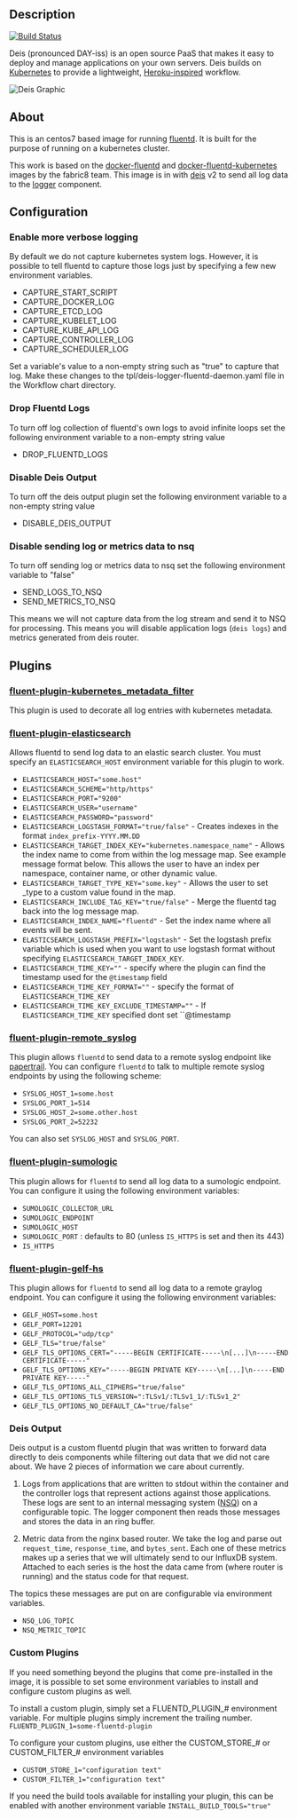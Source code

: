 ## Description
[![Build Status](https://ci.deis.io/job/fluentd/badge/icon)](https://ci.deis.io/job/fluentd)

Deis (pronounced DAY-iss) is an open source PaaS that makes it easy to deploy and manage
applications on your own servers. Deis builds on [Kubernetes](http://kubernetes.io/) to provide
a lightweight, [Heroku-inspired](http://heroku.com) workflow.

![Deis Graphic](https://getdeis.blob.core.windows.net/get-deis/deis-graphic-small.png)

## About
This is an centos7 based image for running [fluentd](http://fluentd.org). It is built for the purpose of running on a kubernetes cluster.

This work is based on the [docker-fluentd](https://github.com/fabric8io/docker-fluentd) and [docker-fluentd-kubernetes](https://github.com/fabric8io/docker-fluentd-kubernetes) images by the fabric8 team. This image is in with [deis](https://github.com/deis/deis) v2 to send all log data to the [logger](https://github.com/deis/logger) component.

## Configuration

### Enable more verbose logging
By default we do not capture kubernetes system logs. However, it is possible to tell fluentd to capture those logs just by specifying a few new environment variables.

* CAPTURE_START_SCRIPT
* CAPTURE_DOCKER_LOG
* CAPTURE_ETCD_LOG
* CAPTURE_KUBELET_LOG
* CAPTURE_KUBE_API_LOG
* CAPTURE_CONTROLLER_LOG
* CAPTURE_SCHEDULER_LOG

Set a variable's value to a non-empty string such as "true" to capture that log. Make these changes to the tpl/deis-logger-fluentd-daemon.yaml file in the Workflow chart directory.

### Drop Fluentd Logs
To turn off log collection of fluentd's own logs to avoid infinite loops set the following environment variable to a non-empty string value
* DROP_FLUENTD_LOGS

### Disable Deis Output
To turn off the deis output plugin set the following environment variable to a non-empty string value
* DISABLE_DEIS_OUTPUT

### Disable sending log or metrics data to nsq
To turn off sending log or metrics data to nsq set the following environment variable to "false"
* SEND_LOGS_TO_NSQ
* SEND_METRICS_TO_NSQ

This means we will not capture data from the log stream and send it to NSQ for processing. This means you will disable application logs (`deis logs`) and metrics generated from deis router.

## Plugins

### [fluent-plugin-kubernetes_metadata_filter](https://github.com/fabric8io/fluent-plugin-kubernetes_metadata_filter)
This plugin is used to decorate all log entries with kubernetes metadata.

### [fluent-plugin-elasticsearch](https://github.com/uken/fluent-plugin-elasticsearch)
Allows fluentd to send log data to an elastic search cluster. You must specify an `ELASTICSEARCH_HOST` environment variable for this plugin to work.

* `ELASTICSEARCH_HOST="some.host"`
* `ELASTICSEARCH_SCHEME="http/https"`
* `ELASTICSEARCH_PORT="9200"`
* `ELASTICSEARCH_USER="username"`
* `ELASTICSEARCH_PASSWORD="password"`
* `ELASTICSEARCH_LOGSTASH_FORMAT="true/false"` - Creates indexes in the format `index_prefix-YYYY.MM.DD`
* `ELASTICSEARCH_TARGET_INDEX_KEY="kubernetes.namespace_name"` - Allows the index name to come from within the log message map. See example message format below. This allows the user to have an index per namespace, container name, or other dynamic value.
* `ELASTICSEARCH_TARGET_TYPE_KEY="some.key"` - Allows the user to set _type to a custom value found in the map.
* `ELASTICSEARCH_INCLUDE_TAG_KEY="true/false"` - Merge the fluentd tag back into the log message map.
* `ELASTICSEARCH_INDEX_NAME="fluentd"` - Set the index name where all events will be sent.
* `ELASTICSEARCH_LOGSTASH_PREFIX="logstash"` - Set the logstash prefix variable which is used when you want to use logstash format without specifying `ELASTICSEARCH_TARGET_INDEX_KEY`.
* `ELASTICSEARCH_TIME_KEY=""` - specify where the plugin can find the timestamp used for the `@timestamp` field
* `ELASTICSEARCH_TIME_KEY_FORMAT=""` - specify the format of `ELASTICSEARCH_TIME_KEY`
* `ELASTICSEARCH_TIME_KEY_EXCLUDE_TIMESTAMP=""` - If `ELASTICSEARCH_TIME_KEY` specified dont set ``@timestamp

### [fluent-plugin-remote_syslog](https://github.com/dlackty/fluent-plugin-remote_syslog)
This plugin allows `fluentd` to send data to a remote syslog endpoint like [papertrail](http://papertrailapp.com). You can configure `fluentd` to talk to multiple remote syslog endpoints by using the following scheme:
* `SYSLOG_HOST_1=some.host`
* `SYSLOG_PORT_1=514`
* `SYSLOG_HOST_2=some.other.host`
* `SYSLOG_PORT_2=52232`

You can also set `SYSLOG_HOST` and `SYSLOG_PORT`.

### [fluent-plugin-sumologic](https://github.com/mattk42/fluent-plugin-sumologic)
This plugin allows for `fluentd` to send all log data to a sumologic endpoint. You can configure it using the following environment variables:
* `SUMOLOGIC_COLLECTOR_URL`
* `SUMOLOGIC_ENDPOINT`
* `SUMOLOGIC_HOST`
* `SUMOLOGIC_PORT` : defaults to 80 (unless `IS_HTTPS` is set and then its 443)
* `IS_HTTPS`

### [fluent-plugin-gelf-hs](https://github.com/bodhi-space/fluent-plugin-gelf-hs)
This plugin allows for `fluentd` to send all log data to a remote graylog endpoint. You can configure it using the following environment variables:
* `GELF_HOST=some.host`
* `GELF_PORT=12201`
* `GELF_PROTOCOL="udp/tcp"`
* `GELF_TLS="true/false"`
* `GELF_TLS_OPTIONS_CERT="-----BEGIN CERTIFICATE-----\n[...]\n-----END CERTIFICATE-----"`
* `GELF_TLS_OPTIONS_KEY="-----BEGIN PRIVATE KEY-----\n[...]\n-----END PRIVATE KEY-----"`
* `GELF_TLS_OPTIONS_ALL_CIPHERS="true/false"`
* `GELF_TLS_OPTIONS_TLS_VERSION=":TLSv1/:TLSv1_1/:TLSv1_2"`
* `GELF_TLS_OPTIONS_NO_DEFAULT_CA="true/false"`

### Deis Output
Deis output is a custom fluentd plugin that was written to forward data directly to deis components while filtering out data that we did not care about. We have 2 pieces of information we care about currently.

1) Logs from applications that are written to stdout within the container and the controller logs that represent actions against those applications. These logs are sent to an internal messaging system ([NSQ](http://nsq.io)) on a configurable topic. The logger component then reads those messages and stores the data in an ring buffer.

2) Metric data from the nginx based router. We take the log and parse out `request_time`, `response_time`, and `bytes_sent`. Each one of these metrics makes up a series that we will ultimately send to our InfluxDB system. Attached to each series is the host the data came from (where router is running) and the status code for that request.

The topics these messages are put on are configurable via environment variables.
* `NSQ_LOG_TOPIC`
* `NSQ_METRIC_TOPIC`

### Custom Plugins
If you need something beyond the plugins that come pre-installed in the image, it is possible to set some environment variables to install and configure custom plugins as well.

To install a custom plugin, simply set a FLUENTD_PLUGIN_# environment variable. For multiple plugins simply increment the trailing number.
`FLUENTD_PLUGIN_1=some-fluentd-plugin`

To configure your custom plugins, use either the CUSTOM_STORE_# or CUSTOM_FILTER_# environment variables
* `CUSTOM_STORE_1="configuration text"`
* `CUSTOM_FILTER_1="configuration text"`

If you need the build tools available for installing your plugin, this can be enabled with another environment variable
`INSTALL_BUILD_TOOLS="true"`
